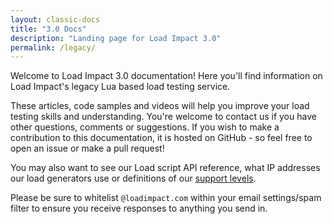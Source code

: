 ```yaml
---
layout: classic-docs
title: "3.0 Docs"
description: "Landing page for Load Impact 3.0"
permalink: /legacy/
---
```

Welcome to Load Impact 3.0 documentation! Here you'll find information on Load Impact's legacy Lua based load testing service.

These articles, code samples and videos will help you improve your load testing skills and understanding. You're welcome to contact us if you have other questions, comments or suggestions. If you wish to make a contribution to this documentation, it is hosted on GitHub - so feel free to open an issue or make a pull request!

You may also want to see our Load script API reference, what IP addresses our load generators use or definitions of our [support levels](https://loadimpact.com/premium-support/).

Please be sure to whitelist `@loadimpact.com` within your email settings/spam filter to ensure you receive responses to anything you send in.
